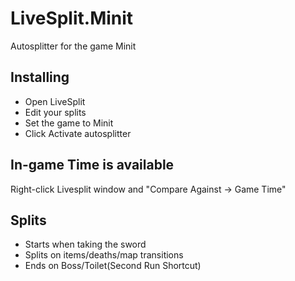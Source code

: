 # LiveSplit.Minit
Autosplitter for the game Minit

## Installing
  * Open LiveSplit
  * Edit your splits
  * Set the game to Minit
  * Click Activate autosplitter

## In-game Time is available
Right-click Livesplit window and "Compare Against -> Game Time"
  
## Splits
  * Starts when taking the sword
  * Splits on items/deaths/map transitions
  * Ends on Boss/Toilet(Second Run Shortcut)